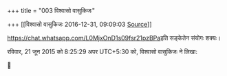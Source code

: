 +++
title = "003 विश्वासो वासुकिजः"

+++
[[विश्वासो वासुकिजः	2016-12-31, 09:09:03 [Source](https://groups.google.com/g/samskrita/c/bfPrS-6P2Vo)]]



<https://chat.whatsapp.com/L0MjxOnD1s09fsr21pzBPa>इति सङ्केतेन संयोगः शक्यः।  
  
रविवार, 21 जून 2015 को 8:25:29 अपर UTC+5:30 को, विश्वासो वासुकिजः ने लिखा:



